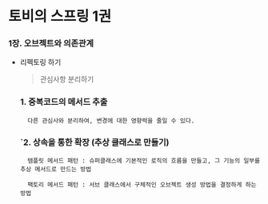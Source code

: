 # 토비의 스프링 1권

### 1장. 오브젝트와 의존관계

* 리펙토링 하기

	> 관심사항 분리하기
	
    ### 1. 중복코드의 메서드 추출
            
        다른 관심사와 분리하여, 변경에 대한 영향력을 줄일 수 있다.
            
    ### `2. 상속을 통한 확장 (추상 클래스로 만들기)
            
        템플릿 메서드 패턴 : 슈퍼클래스에 기본적인 로직의 흐름을 만들고, 그 기능의 일부를 추상 메서드로 만드는 방법
            
        팩토리 메서드 패턴 : 서브 클래스에서 구체적인 오브젝트 생성 방법을 결정하게 하는 방법
